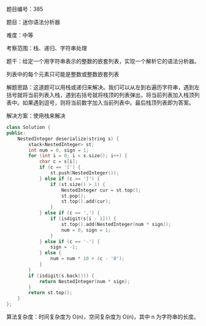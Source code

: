 题目编号：385

题目：迷你语法分析器

难度：中等

考察范围：栈、递归、字符串处理

题干：给定一个用字符串表示的整数的嵌套列表，实现一个解析它的语法分析器。

列表中的每个元素只可能是整数或整数嵌套列表

解题思路：这道题可以用栈或递归来解决。我们可以从左到右遍历字符串，遇到左括号就将当前列表入栈，遇到右括号就将栈顶的列表弹出，将当前列表加入栈顶列表中。如果遇到逗号，则将当前数字加入当前列表中。最后栈顶列表即为答案。

解决方案：使用栈来解决

```cpp
class Solution {
public:
    NestedInteger deserialize(string s) {
        stack<NestedInteger> st;
        int num = 0, sign = 1;
        for (int i = 0; i < s.size(); i++) {
            char c = s[i];
            if (c == '[') {
                st.push(NestedInteger());
            } else if (c == ']') {
                if (st.size() > 1) {
                    NestedInteger cur = st.top();
                    st.pop();
                    st.top().add(cur);
                }
            } else if (c == ',') {
                if (isdigit(s[i - 1])) {
                    st.top().add(NestedInteger(num * sign));
                    num = 0, sign = 1;
                }
            } else if (c == '-') {
                sign = -1;
            } else {
                num = num * 10 + (c - '0');
            }
        }
        if (isdigit(s.back())) {
            return NestedInteger(num * sign);
        }
        return st.top();
    }
};
```

算法复杂度：时间复杂度为 O(n)，空间复杂度为 O(n)，其中 n 为字符串的长度。